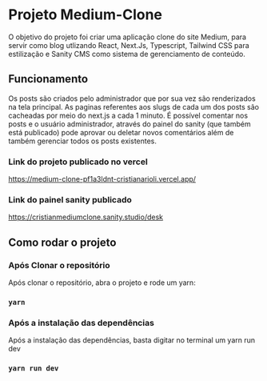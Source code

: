 # Projeto Medium-Clone
O objetivo do projeto foi criar uma aplicação clone do site Medium, para servir como blog utlizando React, Next.Js, Typescript, Tailwind CSS para estilização e Sanity CMS como sistema de gerenciamento de conteúdo.

## Funcionamento
Os posts são criados pelo administrador que por sua vez são renderizados na tela principal. As paginas referentes aos slugs de cada um dos posts são cacheadas por meio do next.js a cada 1 minuto. É possível comentar nos posts e o usuário administrador, através do painel do sanity (que também está publicado) pode aprovar ou deletar novos comentários além de também gerenciar todos os posts existentes.

### Link do projeto publicado no vercel
https://medium-clone-pf1a3ldnt-cristianarioli.vercel.app/

### Link do painel sanity publicado
https://cristianmediumclone.sanity.studio/desk

## Como rodar o projeto
### Após Clonar o repositório
Após clonar o repositório, abra o projeto e rode um yarn:
### `yarn`
### Após a instalação das dependências
Após a instalação das dependências, basta digitar no terminal um yarn run dev
### `yarn run dev`
